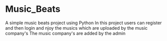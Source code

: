 # Music_Beats
A simple music beats project using Python
In this project users can register and then login and njoy the musics which are uploaded by the music company's
The music company's are added by the admin 
